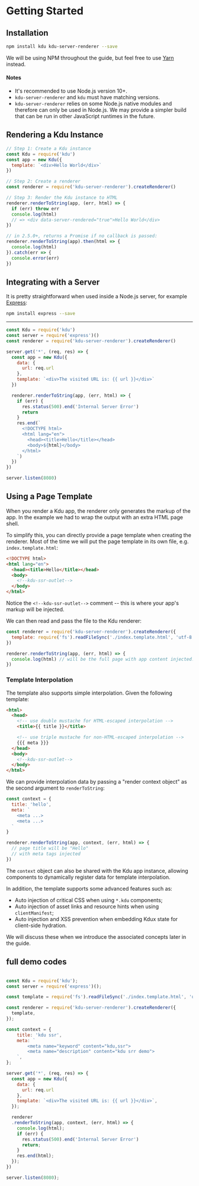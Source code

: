 # Getting Started

## Installation

``` bash
npm install kdu kdu-server-renderer --save
```

We will be using NPM throughout the guide, but feel free to use [Yarn](https://yarnpkg.com/en/) instead.

#### Notes

- It's recommended to use Node.js version 10+.
- `kdu-server-renderer` and `kdu` must have matching versions.
- `kdu-server-renderer` relies on some Node.js native modules and therefore can only be used in Node.js. We may provide a simpler build that can be run in other JavaScript runtimes in the future.

## Rendering a Kdu Instance

``` js
// Step 1: Create a Kdu instance
const Kdu = require('kdu')
const app = new Kdu({
  template: `<div>Hello World</div>`
})

// Step 2: Create a renderer
const renderer = require('kdu-server-renderer').createRenderer()

// Step 3: Render the Kdu instance to HTML
renderer.renderToString(app, (err, html) => {
  if (err) throw err
  console.log(html)
  // => <div data-server-rendered="true">Hello World</div>
})

// in 2.5.0+, returns a Promise if no callback is passed:
renderer.renderToString(app).then(html => {
  console.log(html)
}).catch(err => {
  console.error(err)
})
```

## Integrating with a Server

It is pretty straightforward when used inside a Node.js server, for example [Express](https://expressjs.com/):

``` bash
npm install express --save
```
---
``` js
const Kdu = require('kdu')
const server = require('express')()
const renderer = require('kdu-server-renderer').createRenderer()

server.get('*', (req, res) => {
  const app = new Kdu({
    data: {
      url: req.url
    },
    template: `<div>The visited URL is: {{ url }}</div>`
  })

  renderer.renderToString(app, (err, html) => {
    if (err) {
      res.status(500).end('Internal Server Error')
      return
    }
    res.end(`
      <!DOCTYPE html>
      <html lang="en">
        <head><title>Hello</title></head>
        <body>${html}</body>
      </html>
    `)
  })
})

server.listen(8080)
```

## Using a Page Template

When you render a Kdu app, the renderer only generates the markup of the app. In the example we had to wrap the output with an extra HTML page shell.

To simplify this, you can directly provide a page template when creating the renderer. Most of the time we will put the page template in its own file, e.g. `index.template.html`:

``` html
<!DOCTYPE html>
<html lang="en">
  <head><title>Hello</title></head>
  <body>
    <!--kdu-ssr-outlet-->
  </body>
</html>
```

Notice the `<!--kdu-ssr-outlet-->` comment -- this is where your app's markup will be injected.

We can then read and pass the file to the Kdu renderer:

``` js
const renderer = require('kdu-server-renderer').createRenderer({
  template: require('fs').readFileSync('./index.template.html', 'utf-8')
})

renderer.renderToString(app, (err, html) => {
  console.log(html) // will be the full page with app content injected.
})
```

### Template Interpolation

The template also supports simple interpolation. Given the following template:

``` html
<html>
  <head>
    <!-- use double mustache for HTML-escaped interpolation -->
    <title>{{ title }}</title>

    <!-- use triple mustache for non-HTML-escaped interpolation -->
    {{{ meta }}}
  </head>
  <body>
    <!--kdu-ssr-outlet-->
  </body>
</html>
```

We can provide interpolation data by passing a "render context object" as the second argument to `renderToString`:

``` js
const context = {
  title: 'hello',
  meta: `
    <meta ...>
    <meta ...>
  `
}

renderer.renderToString(app, context, (err, html) => {
  // page title will be "Hello"
  // with meta tags injected
})
```

The `context` object can also be shared with the Kdu app instance, allowing components to dynamically register data for template interpolation.

In addition, the template supports some advanced features such as:

- Auto injection of critical CSS when using `*.kdu` components;
- Auto injection of asset links and resource hints when using `clientManifest`;
- Auto injection and XSS prevention when embedding Kdux state for client-side hydration.

We will discuss these when we introduce the associated concepts later in the guide.

## full demo codes

```js

const Kdu = require('kdu');
const server = require('express')();

const template = require('fs').readFileSync('./index.template.html', 'utf-8');

const renderer = require('kdu-server-renderer').createRenderer({
  template,
});

const context = {
    title: 'kdu ssr',
    meta: `
        <meta name="keyword" content="kdu,ssr">
        <meta name="description" content="kdu srr demo">
    `,
};

server.get('*', (req, res) => {
  const app = new Kdu({
    data: {
      url: req.url
    },
    template: `<div>The visited URL is: {{ url }}</div>`,
  });

  renderer
  .renderToString(app, context, (err, html) => {
    console.log(html);
    if (err) {
      res.status(500).end('Internal Server Error')
      return;
    }
    res.end(html);
  });
})

server.listen(8080);

```
